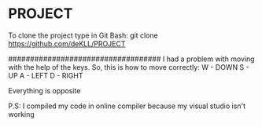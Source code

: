 # PROJECT

To clone the project type in Git Bash:
git clone https://github.com/deKLL/PROJECT 

###################################
I had a problem with moving with the help of the keys.
So, this is how to move correctly:
  W - DOWN
  S - UP
  A - LEFT
  D - RIGHT

Everything is opposite


P.S: I compiled my code in online compiler because my visual studio isn't working
